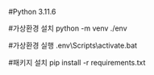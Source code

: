 #Python 3.11.6

#가상환경 설치
python -m venv ./env

#가상환경 실행
.env\Scripts\activate.bat

#패키지 설치
pip install -r requirements.txt